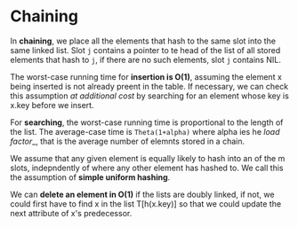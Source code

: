 # Chaining

In __chaining__, we place all the elements that hash to the same slot into the same linked list. Slot `j` contains a pointer to te head of the list of all stored elements that hash to `j`, if there are no such elements, slot `j` contains NIL.

The worst-case running time for __insertion is O(1)__, assuming the element x being inserted is not already preent in the table. If necessary, we can check this assumption _at additional cost_ by searching for an element whose key is x.key before we insert.

For __searching__, the worst-case running time is proportional to the length of the list. The average-case time is `Theta(1+alpha)` where alpha ies he _load factor__, that is the average number of elemnts stored in a chain.

We assume that any given element is equally likely to hash into an of the m slots, indepndently of where any other element has hashed to. We call this the assumption of __simple uniform hashing__.

We can __delete an element in O(1)__ if the lists are doubly linked, if not, we could first have to find x in the list T[h(x.key)] so that we could update the next attribute of x's predecessor.
